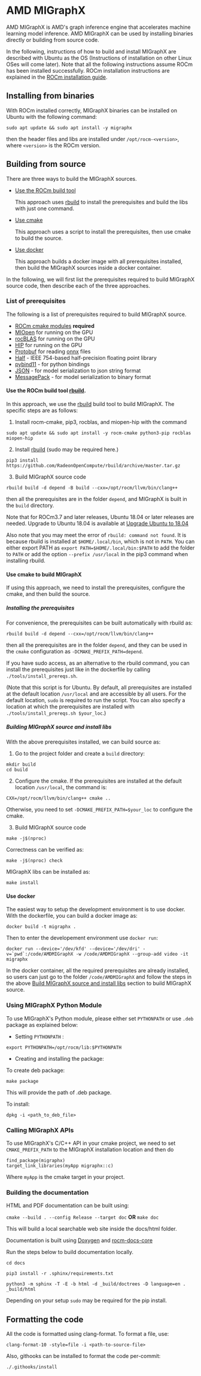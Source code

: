 # AMD MIGraphX

AMD MIGraphX is AMD's graph inference engine that accelerates machine learning model inference. AMD MIGraphX can be used by
installing binaries directly or building from source code.

In the following, instructions of how to build and install MIGraphX are described with Ubuntu as the OS
(Instructions of installation on other Linux OSes will come later). Note that all the following instructions assume 
ROCm has been installed successfully. ROCm installation instructions are explained in the [ROCm installation
guide](https://rocmdocs.amd.com/en/latest/Installation_Guide/Installation-Guide.html).

## Installing from binaries
With ROCm installed correctly, MIGraphX binaries can be installed on Ubuntu with the following command:
```
sudo apt update && sudo apt install -y migraphx
```
then the header files and libs are installed under `/opt/rocm-<version>`, where `<version>` is the ROCm version.

## Building from source

There are three ways to build the MIGraphX sources. 
* [Use the ROCm build tool](#use-the-rocm-build-tool-rbuild)
    
    This approach uses [rbuild](https://github.com/RadeonOpenCompute/rbuild) to install the prerequisites and
build the libs with just one command. 

* [Use cmake](#use-cmake-to-build-migraphx)
    
    This approach uses a script to install the prerequisites, then use cmake to build the source.
      
* [Use docker](#use-docker)
    
    This approach builds a docker image with all prerequisites installed, then build the MIGraphX sources inside a docker container. 

In the following, we will first list the prerequisites required to build MIGraphX source code, then describe 
each of the three approaches.

### List of prerequisites
The following is a list of prerequisites required to build MIGraphX source. 

* [ROCm cmake modules](https://github.com/RadeonOpenCompute/rocm-cmake) **required**
* [MIOpen](https://github.com/ROCmSoftwarePlatform/MIOpen) for running on the GPU
* [rocBLAS](https://github.com/ROCmSoftwarePlatform/rocBLAS) for running on the GPU
* [HIP](https://github.com/ROCm-Developer-Tools/HIP) for running on the GPU
* [Protobuf](https://github.com/google/protobuf) for reading [onnx](https://github.com/onnx/onnx) files
* [Half](http://half.sourceforge.net/) - IEEE 754-based half-precision floating point library
* [pybind11](https://pybind11.readthedocs.io/en/stable/) - for python bindings
* [JSON](https://github.com/nlohmann/json) - for model serialization to json string format
* [MessagePack](https://msgpack.org/index.html) - for model serialization to binary format

#### Use the ROCm build tool [rbuild](https://github.com/RadeonOpenCompute/rbuild).

In this approach, we use the [rbuild](https://github.com/RadeonOpenCompute/rbuild) build tool to
build MIGraphX. The specific steps are as follows:

1) Install rocm-cmake, pip3, rocblas, and miopen-hip with the command

```
sudo apt update && sudo apt install -y rocm-cmake python3-pip rocblas miopen-hip
```

2) Install [rbuild](https://github.com/RadeonOpenCompute/rbuild) (sudo may be required here.)

```
pip3 install https://github.com/RadeonOpenCompute/rbuild/archive/master.tar.gz
```

3) Build MIGraphX source code

```
rbuild build -d depend -B build --cxx=/opt/rocm/llvm/bin/clang++
```

then all the prerequisites are in the folder `depend`, and MIGraphX is built in the `build` directory.

Note that for ROCm3.7 and later releases, Ubuntu 18.04 or later releases are needed. 
Upgrade to Ubuntu 18.04 is available at [Upgrade Ubuntu to 18.04](https://github.com/ROCmSoftwarePlatform/AMDMIGraphX/wiki/Upgrade-to-Ubuntu-18.04-for-ROCM3.7-or-later-releases)

Also note that you may meet the error of `rbuild: command not found`. It is because rbuild is installed 
at `$HOME/.local/bin`, which is not in `PATH`. You can either export PATH as `export PATH=$HOME/.local/bin:$PATH` 
to add the folder to `PATH` or add the option `--prefix /usr/local` in the pip3 command when installing rbuild.

#### Use cmake to build MIGraphX

If using this approach, we need to install the prerequisites, configure the cmake, and then build the source.

##### Installing the prerequisites

For convenience, the prerequisites can be built automatically with rbuild as:

```
rbuild build -d depend --cxx=/opt/rocm/llvm/bin/clang++
```

then all the prerequisites are in the folder `depend`, and they can be used in the `cmake` configuration
as `-DCMAKE_PREFIX_PATH=depend`.

If you have sudo access, as an alternative to the rbuild command, you can install the prerequisites just 
like in the dockerfile by calling `./tools/install_prereqs.sh`.

(Note that this script is for Ubuntu. By default, all prerequisites are installed at the default location `/usr/local` 
and are accessible by all users. For the default location, `sudo` is required to run the script.
You can also specify a location at which the prerequisites are installed with `./tools/install_prereqs.sh $your_loc`.)

##### Building MIGraphX source and install libs

With the above prerequisites installed, we can build source as:

1) Go to the project folder and create a `build` directory:


```
mkdir build
cd build
```

2) Configure the cmake. If the prerequisites are installed at the default location `/usr/local`, the command is:

```
CXX=/opt/rocm/llvm/bin/clang++ cmake ..
```
Otherwise, you need to set `-DCMAKE_PREFIX_PATH=$your_loc` to configure the cmake. 

3) Build MIGraphX source code

```
make -j$(nproc)
```

Correctness can be verified as:

```
make -j$(nproc) check
```

MIGraphX libs can be installed as:

```
make install
```

#### Use docker

The easiest way to setup the development environment is to use docker. With the dockerfile, you can build a docker image as:

    docker build -t migraphx .

Then to enter the developement environment use `docker run`:

    docker run --device='/dev/kfd' --device='/dev/dri' -v=`pwd`:/code/AMDMIGraphX -w /code/AMDMIGraphX --group-add video -it migraphx

In the docker container, all the required prerequisites are already installed, so users can just go to the folder 
`/code/AMDMIGraphX` and follow the steps in the above [Build MIGraphX source and install
libs](#building-migraphx-source-and-install-libs)
section to build MIGraphX source.

### Using MIGraphX Python Module
To use MIGraphX's Python module, please either set `PYTHONPATH` or use `.deb` package as explained below:

- Setting `PYTHONPATH` :
```
export PYTHONPATH=/opt/rocm/lib:$PYTHONPATH
```
- Creating and installing the package:

To create deb package:
```
make package
```
This will provide the path of .deb package.

To install:
```
dpkg -i <path_to_deb_file>
```


### Calling MIGraphX APIs
To use MIGraphX's C/C++ API in your cmake project, we need to set `CMAKE_PREFIX_PATH` to the MIGraphX
installation location and then do 
```
find_package(migraphx)
target_link_libraries(myApp migraphx::c)
```
Where `myApp` is the cmake target in your project.


### Building the documentation

HTML and PDF documentation can be built using:

`cmake --build . --config Release --target doc` **OR** `make doc`

This will build a local searchable web site inside the docs/html folder.

Documentation is built using [Doxygen](http://www.stack.nl/~dimitri/doxygen/download.html) and [rocm-docs-core](https://github.com/RadeonOpenCompute/rocm-docs-core)

Run the steps below to build documentation locally.

```
cd docs

pip3 install -r .sphinx/requirements.txt

python3 -m sphinx -T -E -b html -d _build/doctrees -D language=en . _build/html
```

Depending on your setup `sudo` may be required for the pip install.

## Formatting the code

All the code is formatted using clang-format. To format a file, use:

```
clang-format-10 -style=file -i <path-to-source-file>
```

Also, githooks can be installed to format the code per-commit:

```
./.githooks/install
```
